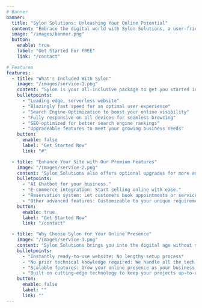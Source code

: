 ```yaml
---
# Banner
banner:
  title: "Sylon Solutions: Unleashing Your Online Potential"
  content: "Embrace the digital world with Sylon Solutions, a user-friendly, SEO optimized, and high-performance website. No prior tech knowledge required!"
  image: "/images/banner.png"
  button:
    enable: true
    label: "Get Started For FREE"
    link: "/contact"

# Features
features:
  - title: "What's Included With Sylon"
    image: "/images/service-1.png"
    content: "Sylon is your all-inclusive package to get you started in the online sphere. Here's what's included with your Sylon subscription:"
    bulletpoints:
      - "Leading edge, serverless website"
      - "Blazingly fast speed for an optimal user experience"
      - "Search Engine Optimization to boost your online visibility"
      - "Fully responsive on all devices for seamless browsing"
      - "SEO-optimized for better search engine rankings"
      - "Upgradeable features to meet your growing business needs"
    button:
      enable: false
      label: "Get Started Now"
      link: "#"

  - title: "Enhance Your Site with Our Premium Features"
    image: "/images/service-2.png"
    content: "Sylon Solutions also offers optional upgrades for more advanced needs, transforming your website into a robust, feature-rich platform. Explore our premium features:"
    bulletpoints:
      - "AI Chatbot for your business."
      - "E-commerce integration: Start selling online with ease."
      - "Reservation system: Let customers book appointments or services directly"
      - "Other advanced features: Customizable to your unique requirements"
    button:
      enable: true
      label: "Get Started Now"
      link: "/contact"

  - title: "Why Choose Sylon for Your Online Presence"
    image: "/images/service-3.png"
    content: "Sylon Solutions brings you into the digital age without stress, providing an easy-to-use, high-performance website without the technical headache"
    bulletpoints:
      - "Instantly ready-to-use website: No lengthy setup process"
      - "No prior technical knowledge required: We handle all the tech for you"
      - "Scalable features: Grow your online presence as your business expands"
      - "Built on cutting-edge technology to keep your projects up-to-date with the latest web standards."
    button:
      enable: false
      label: ""
      link: ""
---
```

